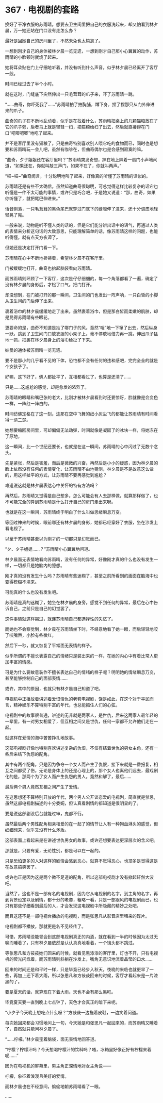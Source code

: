 # 367 · 电视剧的套路

换好了干净衣服的苏雨晴，想要去卫生间里把自己的衣服洗起来，却又怕看到林夕晨，万一她还站在门口没有走怎么办？

最好是回她自己的房间里了，不然未免也太尴尬了。

一想到刚才自己的身体被林夕晨一览无遗，一想到刚才自己那小心翼翼的动作，苏雨晴的小脸顿时就烧了起来。

她将耳朵贴在门上仔细地听着，并没有听到什么声音，似乎林夕晨已经离开了客厅一般。

时间已经过去了半个小时。

就在这时，门缝底下突然伸出一只毛茸茸的爪子来，吓了苏雨晴一跳。

“……曲奇，你吓死我了……”苏雨晴拍了拍胸脯，蹲下身，捏了捏那只从门外伸进来的爪子。

曲奇的爪子在不断地乱动着，似乎是在找着什么，苏雨晴把桌上的几颗猫粮放在了它的爪子旁，后者马上就是轻轻一扫，把猫粮给扫了出去，然后就直接蹲在门口“吧唧吧唧”地吃了起来。

并不是客厅里没有猫粮了，只是曲奇特别喜欢别人喂它吃的食物而已，同时也是想要和苏雨晴玩一会儿吧，虽然有咖啡在，但曲奇偶尔也是会感到寂寞的嘛。

“曲奇，夕子姐姐还在客厅里吗？”苏雨晴突发奇想，趴在地上隔着一扇门小声地问道，“如果还在，你就叫敲三声门，如果不在了，你就叫两声。”

“喵~喵~”曲奇闻言，十分聪明地叫了起来，好像真的听懂了苏雨晴的话似的。

苏雨晴还是有些不太确信，虽然知道曲奇很聪明，可总觉得这样比较复杂的话它也听懂是一件不太可能的事情，或许只是巧合吧，于是她又说道：“那，曲奇，如果你听懂了，就把尾巴伸进来。”

话音刚落，一只毛茸茸的黑色尾巴就穿过门底下的缝隙伸了进来，还十分调皮地轻轻晃了晃。

一般来说，动物是听不懂人类的话的，但是它们能分辨出话中的语气，再通过人类的表情来分析这句话的大致意思，只能理解简单的话，像苏雨晴这样的问题，也能听得懂，就有点天方夜谭了。

但她还是决定打开门看一下。

苏雨晴在心中不断地祈祷着，希望林夕晨不在客厅里。

门被缓缓地打开，曲奇也抬起脑袋看向苏雨晴。

而苏雨晴则环顾了一下客厅，这次是仔仔细细的，每一个角落都看了一遍，确定了没有林夕晨的身影后，才松了口气，把门打开。

却没想到，在门被打开的那一瞬间，卫生间的门也发出一阵声响，一只白皙的小脚从卫生间的门后伸了出来。

裹着浴巾的林夕晨缓缓地走了出来，虽然裹着浴巾，但是那白皙而柔嫩的肌肤，却是晃得苏雨晴有些眼花。

更要命的是，曲奇不知道是抽了哪门子的风，竟然“嗖”地一下窜了出去，然后纵身一跃，跳到了卫生间门口放衣服的小架子上，毫不停歇地借力再一跳，伸出爪子猛地一抓，把裹在林夕晨身上的浴巾给扯了下来。

妙曼的通体被苏雨晴一览无遗。

要不是那小的几乎看不见的下体，恐怕都不会有任何的违和感吧，完完全全的就是个女孩子了。

好嘛，这下好了，俩人都扯平了，互相都看过了，也算是还清了……

只是……这尴尬的感觉，却是愈发的浓烈了。

苏雨晴的眼睛和嘴巴张的老大，比刚才被林夕晨看到时还要惊讶，脸就像是会变色一样，一阵红一阵白的。

时间仿佛定格在了这一刻，连那在空中飞舞的细小灰尘飞的都能让苏雨晴有时间看得一清二楚。

她想要缩回房间里，可却偏偏无法动弹，时间就像是凝固了的冰块一样，将她冻在了原地。

这一瞬间，比一个世纪还要长，也就是在这一瞬间，苏雨晴的心中闪过了无数个念头。

先是紧张，然后是害羞，而后是微微的兴奋，再然后是小小的疑惑，因为林夕晨的脸上依然没有任何的表情变化，让苏雨晴不由地猜测，林夕晨是不是故意这么做的，用这样扯平的方式，让苏雨晴不要再感觉到尴尬？

难道说这就是林夕晨表达心中关怀的特有方法吗？

再然后，苏雨晴又觉得是自己想多，怎么可能会有人去那样做，就算那样做了，也不可能完全的算到苏雨晴是什么打开自己的房门走出来呀。

也就是在这一瞬间，苏雨晴终于明白了什么叫做思绪瞬息万变。

等回过神来的时候，眼前哪还有林夕晨的身影，她都已经穿好了衣服，坐在沙发上看电视了。

以至于苏雨晴甚至以为刚才的一切都只是幻觉而已。

“夕、夕子姐姐……？”苏雨晴小心翼翼地问道。

林夕晨面无表情地看向苏雨晴，没有任何的异常，好像刚才真的什么也没有发生一样，一切都只是她脑内的臆想。

刚才真的没有发生什么吗？苏雨晴有些迷糊了，甚至之前所看到的画面在脑海中也变得模糊不清来。

可能真的什么也没有发生吧。

苏雨晴是真的迷糊了，她坐在林夕晨的身旁，感觉不到任何的异常，最后在心中告诉自己，之前只是自己的幻觉罢了。

这件事情就这样揭过，就连苏雨晴自己都选择性的失忆了。

而她也不会察觉到，林夕晨在苏雨晴坐下时，不经意地看了她一眼，而后轻轻地咬了咬嘴唇，小脸有些微红。

然后下一秒，就又恢复了平常面无表情的样子。

似乎所谓的不擅长表露自己的情绪只是装出来的一样，在她的内心中有着比常人更加丰富的情感。

可是为什么要故意装作不擅长表达自己的情绪的样子呢？明明她的情绪瞬息万变，甚至能够控制自己的面部表情……

或许，其中的原因，也就只有林夕晨自己知道了吧。

电视机中正播放着讲述着爱恨情仇的老套电视剧，饶是如此，在这个对于平民而言，精神娱乐不算特别丰富的年代，也总能抓住人们的心弦。

电视剧中的故事很普通，讲述的无非就是两家人，是世仇，后来这两家人最年轻的一辈里，有一对男女相爱了，但互相之间又是世仇，任何一家都不允许他们走在一起。

就这样在爱情的海中苦苦挣扎地故事。

这部电视剧好像也特别喜欢讲述复杂的仇恨，不仅有结着世仇的男女主角，还有一些后来结下仇怨的配角。

其中有两个配角，只是因为争夺一个女人而产生了仇恨，接下来就是一番报复，相互之间都受了伤，无论是身体上的还是心理上的，那个女人也离他们远去，最戏剧化的是，那两个为了女人而产生仇怨的男人，竟然和解了，最后……

最后两个男人竟然互相之间产生了爱情。

在这思想还不算特别开放的年代，两个男人公开谈恋爱的电视剧，简直就是禁忌，虽然这部电视剧描述的十分委婉，但认真看剧情的都知道是很明显的了。

要是说这部剧没后台就能过审，鬼都不行。

虽然最后两个男性配角相亲相爱的在一起了的情节让人有一种狗血淋头的感觉，但细细想来，似乎又没有什么矛盾。

这部表面上看起来是在讲述世仇男女的故事，或许还想要表达更深层次的含义吧。

那就是，只要有爱，无论性别，都是可以在一起的。

只是恐怕更多的人对这样的剧情会感到恶心，就算不觉得恶心，也顶多是觉得这是在故意搞笑罢了。

或许也正是因为这是两个微不足道的配角，所以这部电视剧才没有掀起轩然大波吧。

当然了，这也不是一部有名的电视剧，因为它从电视剧的名字，到主角的名字，再到背景设定以及剧情，都十分的老套，粗略一看，只是一部跟风的电视剧而已，也只有那些仔细看到最后的人，才会发现这电视剧中所隐藏的精妙之处吧。

而且这还不是一部电视台播放的电视剧，而是张思凡从影音店里租来的碟片。

电视剧都不播放，那就更是名不见经传了。

可惜，苏雨晴没能领会到这部电视剧真正的内涵，就在看到一半的时候因为太过无聊而睡着了，只有林夕晨依然是认认真真地看着，一个镜头都不跳过。

等张思凡和方莜莜她们回来的时候，就看见黑漆漆的客厅里，灯也不开，只有电视机的荧光闪烁着，而苏雨晴则斜躺在沙发上，嘴角无意识地流着晶莹的口水……

回来的时间还是和平时一样，只是毕竟已经步入秋天，夜晚的来临也就更早了一些，再加上还下着大雨，所以张思凡和方莜莜回来的时候，客厅才看起来是一片漆黑的了。

要是夏天的话，就算现在下着大雨，天也不会有那么黑吧。

毕竟夏天要一直到晚上七点钟了，天色才会真正的暗下来呢。

“小夕子今天晚上想吃点什么呀？”方莜莜一边拖着皮鞋，一边笑着问道。

每次她回来都会习惯地问上一句，今天她是和张思凡一起回来的，而苏雨晴又睡着了，自然就只能问林夕晨了。

“……柠檬。”林夕晨歪着脑袋，面无表情地回答道。

“柠檬？柠檬汁吗？今天想喝柠檬汁的饮料吗？唔，冰箱里好像正好有柠檬来着呢……”

因为在电视机的屏幕里，男主角正深情地对女主角说——

柠檬，象征着浪漫且美好的爱情。

而林夕晨也在不经意间，偷偷地朝苏雨晴看了一眼。

……
